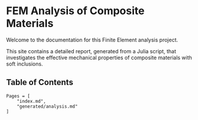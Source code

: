 # FEM Analysis of Composite Materials

Welcome to the documentation for this Finite Element analysis project.

This site contains a detailed report, generated from a Julia script, that investigates the effective mechanical properties of composite materials with soft inclusions.

## Table of Contents

```@contents
Pages = [
    "index.md",
    "generated/analysis.md"
]
